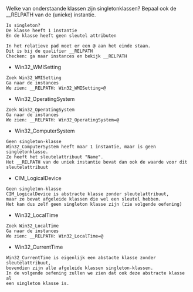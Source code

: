 Welke van onderstaande klassen zijn singletonklassen? Bepaal ook de __RELPATH van de (unieke) instantie.

```
Is singleton?
De klasse heeft 1 instantie
En de klasse heeft geen sleutel attributen

In het relatieve pad moet er een @ aan het einde staan.
Dit is bij de qualifier __RELPATH
Checken: ga naar instances en bekijk __RELPATH
```

* Win32_WMISetting

```
Zoek Win32_WMISetting
Ga naar de instances
We zien: __RELPATH: Win32_WMISetting=@
```

* Win32_OperatingSystem

```
Zoek Win32_OperatingSystem
Ga naar de instances
We zien: __RELPATH: Win32_OperatingSystem=@
```

* Win32_ComputerSystem

```
Geen singleton-klasse
Win32_ComputerSystem heeft maar 1 instantie, maar is geen singletonklasse. 
Ze heeft het sleutelattribuut "Name".
Het __RELPATH van de uniek instantie bevat dan ook de waarde voor dit 
sleutelattribuut
```

* CIM_LogicalDevice

```
Geen singleton-klasse
CIM_LogicalDevice is abstracte klasse zonder sleutelattribuut, 
maar ze bevat afgeleide klassen die wel een sleutel hebben. 
Het kan dus zelf geen singleton klasse zijn (zie volgende oefening) 
```

* Win32_LocalTime

```
Zoek Win32_LocalTime
Ga naar de instances
We zien: __RELPATH: Win32_LocalTime=@
```

* Win32_CurrentTime

```
Win32_CurrentTime is eigenlijk een abstacte klasse zonder sleutelattribuut, 
bovendien zijn alle afgeleide klassen singleton-klassen.
In de volgende oefening zullen we zien dat ook deze abstracte klasse al 
een singleton klasse is. 
```